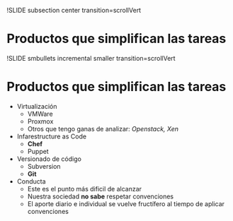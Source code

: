 !SLIDE subsection center transition=scrollVert
# Productos que simplifican las tareas

!SLIDE smbullets incremental smaller transition=scrollVert
# Productos que simplifican las tareas

* Virtualización
  * VMWare
  * Proxmox
  * Otros que tengo ganas de analizar: *Openstack, Xen*
* Infarestructure as Code 
  * **Chef**
  * Puppet
* Versionado de código
  * Subversion
  * **Git**
* Conducta
  * Este es el punto más dificil de alcanzar
  * Nuestra sociedad **no sabe** respetar convenciones
  * El aporte diario e individual se vuelve fructífero al tiempo de aplicar
    convenciones

